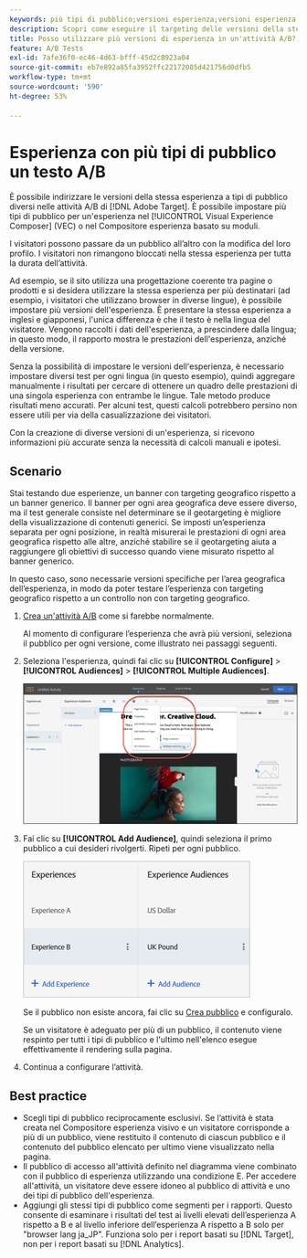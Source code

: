 ```yaml
---
keywords: più tipi di pubblico;versioni esperienza;versioni esperienza target
description: Scopri come eseguire il targeting delle versioni della stessa esperienza per tipi di pubblico diversi in [!DNL Adobe Target] attività A/B.
title: Posso utilizzare più versioni di esperienza in un'attività A/B?
feature: A/B Tests
exl-id: 7afe36f0-ec46-4d63-bfff-45d2c8923a04
source-git-commit: eb7e892a85fa3952ffc22172085d421756d0dfb5
workflow-type: tm+mt
source-wordcount: '590'
ht-degree: 53%

---
```


# Esperienza con più tipi di pubblico un testo A/B

È possibile indirizzare le versioni della stessa esperienza a tipi di pubblico diversi nelle attività A/B di [!DNL Adobe Target]. È possibile impostare più tipi di pubblico per un&#39;esperienza nel [!UICONTROL Visual Experience Composer] (VEC) o nel Compositore esperienza basato su moduli.

I visitatori possono passare da un pubblico all’altro con la modifica del loro profilo. I visitatori non rimangono bloccati nella stessa esperienza per tutta la durata dell’attività.

Ad esempio, se il sito utilizza una progettazione coerente tra pagine o prodotti e si desidera utilizzare la stessa esperienza per più destinatari (ad esempio, i visitatori che utilizzano browser in diverse lingue), è possibile impostare più versioni dell&#39;esperienza. È presentare la stessa esperienza a inglesi e giapponesi, l&#39;unica differenza è che il testo è nella lingua del visitatore. Vengono raccolti i dati dell&#39;esperienza, a prescindere dalla lingua; in questo modo, il rapporto mostra le prestazioni dell&#39;esperienza, anziché della versione.

Senza la possibilità di impostare le versioni dell&#39;esperienza, è necessario impostare diversi test per ogni lingua (in questo esempio), quindi aggregare manualmente i risultati per cercare di ottenere un quadro delle prestazioni di una singola esperienza con entrambe le lingue. Tale metodo produce risultati meno accurati. Per alcuni test, questi calcoli potrebbero persino non essere utili per via della casualizzazione dei visitatori.

Con la creazione di diverse versioni di un&#39;esperienza, si ricevono informazioni più accurate senza la necessità di calcoli manuali e ipotesi.

## Scenario

Stai testando due esperienze, un banner con targeting geografico rispetto a un banner generico. Il banner per ogni area geografica deve essere diverso, ma il test generale consiste nel determinare se il geotargeting è migliore della visualizzazione di contenuti generici. Se imposti un’esperienza separata per ogni posizione, in realtà misurerai le prestazioni di ogni area geografica rispetto alle altre, anziché stabilire se il geotargeting aiuta a raggiungere gli obiettivi di successo quando viene misurato rispetto al banner generico.

In questo caso, sono necessarie versioni specifiche per l’area geografica dell’esperienza, in modo da poter testare l’esperienza con targeting geografico rispetto a un controllo non con targeting geografico.

1. [Crea un&#39;attività A/B](/help/main/c-activities/t-test-ab/t-test-create-ab/test-create-ab.md) come si farebbe normalmente.

   Al momento di configurare l’esperienza che avrà più versioni, seleziona il pubblico per ogni versione, come illustrato nei passaggi seguenti.

1. Seleziona l&#39;esperienza, quindi fai clic su **[!UICONTROL Configure]** > **[!UICONTROL Audiences]** > **[!UICONTROL Multiple Audiences]**.

   ![Opzione Più tipi di pubblico](/help/main/c-activities/t-test-ab/t-test-create-ab/assets/multiple-audiences-new.png)

1. Fai clic su **[!UICONTROL Add Audience]**, quindi seleziona il primo pubblico a cui desideri rivolgerti. Ripeti per ogni pubblico.

   ![immagine exp-versions](assets/exp-versions.png)

   Se il pubblico non esiste ancora, fai clic su [Crea pubblico](/help/main/c-target/c-audiences/create-audience.md#task_E18BD77A9A8F4ED0AC50569F94556558) e configuralo.

   Se un visitatore è adeguato per più di un pubblico, il contenuto viene respinto per tutti i tipi di pubblico e l&#39;ultimo nell&#39;elenco esegue effettivamente il rendering sulla pagina.

1. Continua a configurare l’attività.

## Best practice

* Scegli tipi di pubblico reciprocamente esclusivi. Se l’attività è stata creata nel Compositore esperienza visivo e un visitatore corrisponde a più di un pubblico, viene restituito il contenuto di ciascun pubblico e il contenuto del pubblico elencato per ultimo viene visualizzato nella pagina.
* Il pubblico di accesso all&#39;attività definito nel diagramma viene combinato con il pubblico di esperienza utilizzando una condizione E. Per accedere all&#39;attività, un visitatore deve essere idoneo al pubblico di attività e uno dei tipi di pubblico dell&#39;esperienza.
* Aggiungi gli stessi tipi di pubblico come segmenti per i rapporti. Questo consente di esaminare i risultati del test ai livelli elevati dell’esperienza A rispetto a B e al livello inferiore dell’esperienza A rispetto a B solo per &quot;browser lang ja_JP&quot;. Funziona solo per i report basati su [!DNL Target], non per i report basati su [!DNL Analytics].
